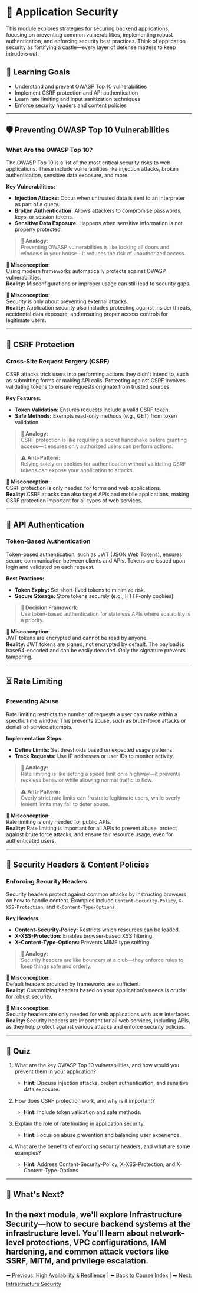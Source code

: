 # 🔐 Application Security

This module explores strategies for securing backend applications, focusing on preventing common vulnerabilities, implementing robust authentication, and enforcing security best practices. Think of application security as fortifying a castle—every layer of defense matters to keep intruders out.

## 🎯 Learning Goals
- Understand and prevent OWASP Top 10 vulnerabilities  
- Implement CSRF protection and API authentication  
- Learn rate limiting and input sanitization techniques  
- Enforce security headers and content policies  

---

## 🛡️ Preventing OWASP Top 10 Vulnerabilities

### What Are the OWASP Top 10?

The OWASP Top 10 is a list of the most critical security risks to web applications. These include vulnerabilities like injection attacks, broken authentication, sensitive data exposure, and more.

**Key Vulnerabilities:**  
- **Injection Attacks:** Occur when untrusted data is sent to an interpreter as part of a query.  
- **Broken Authentication:** Allows attackers to compromise passwords, keys, or session tokens.  
- **Sensitive Data Exposure:** Happens when sensitive information is not properly protected.  

> **🧠 Analogy:**  
> Preventing OWASP vulnerabilities is like locking all doors and windows in your house—it reduces the risk of unauthorized access.

**🤔 Misconception:**  
Using modern frameworks automatically protects against OWASP vulnerabilities. \
**Reality:** Misconfigurations or improper usage can still lead to security gaps.

**🤔 Misconception:**  
Security is only about preventing external attacks.  \
**Reality:** Application security also includes protecting against insider threats, accidental data exposure, and ensuring proper access controls for legitimate users.

---

## 🚨 CSRF Protection

### Cross-Site Request Forgery (CSRF)

CSRF attacks trick users into performing actions they didn't intend to, such as submitting forms or making API calls. Protecting against CSRF involves validating tokens to ensure requests originate from trusted sources.

**Key Features:**  
- **Token Validation:** Ensures requests include a valid CSRF token.  
- **Safe Methods:** Exempts read-only methods (e.g., GET) from token validation.  

> **🧠 Analogy:**  
> CSRF protection is like requiring a secret handshake before granting access—it ensures only authorized users can perform actions.

> **⚠️ Anti-Pattern:**  
> Relying solely on cookies for authentication without validating CSRF tokens can expose your application to attacks.

**🤔 Misconception:**  
CSRF protection is only needed for forms and web applications.  \
**Reality:** CSRF attacks can also target APIs and mobile applications, making CSRF protection important for all types of web services.

---

## 🔑 API Authentication

### Token-Based Authentication

Token-based authentication, such as JWT (JSON Web Tokens), ensures secure communication between clients and APIs. Tokens are issued upon login and validated on each request.

**Best Practices:**  
- **Token Expiry:** Set short-lived tokens to minimize risk.  
- **Secure Storage:** Store tokens securely (e.g., HTTP-only cookies).  

> **🧠 Decision Framework:**  
> Use token-based authentication for stateless APIs where scalability is a priority.

**🤔 Misconception:**  
JWT tokens are encrypted and cannot be read by anyone.  \
**Reality:** JWT tokens are signed, not encrypted by default. The payload is base64-encoded and can be easily decoded. Only the signature prevents tampering.

---

## ⏳ Rate Limiting

### Preventing Abuse

Rate limiting restricts the number of requests a user can make within a specific time window. This prevents abuse, such as brute-force attacks or denial-of-service attempts.

**Implementation Steps:**  
- **Define Limits:** Set thresholds based on expected usage patterns.  
- **Track Requests:** Use IP addresses or user IDs to monitor activity.  

> **🧠 Analogy:**  
> Rate limiting is like setting a speed limit on a highway—it prevents reckless behavior while allowing normal traffic to flow.

> **⚠️ Anti-Pattern:**  
> Overly strict rate limits can frustrate legitimate users, while overly lenient limits may fail to deter abuse.

**🤔 Misconception:**  
Rate limiting is only needed for public APIs.  \
**Reality:** Rate limiting is important for all APIs to prevent abuse, protect against brute force attacks, and ensure fair resource usage, even for authenticated users.

---

## 📄 Security Headers & Content Policies

### Enforcing Security Headers

Security headers protect against common attacks by instructing browsers on how to handle content. Examples include `Content-Security-Policy`, `X-XSS-Protection`, and `X-Content-Type-Options`.

**Key Headers:**  
- **Content-Security-Policy:** Restricts which resources can be loaded.  
- **X-XSS-Protection:** Enables browser-based XSS filtering.  
- **X-Content-Type-Options:** Prevents MIME type sniffing.  

> **🧠 Analogy:**  
> Security headers are like bouncers at a club—they enforce rules to keep things safe and orderly.

**🤔 Misconception:**  
Default headers provided by frameworks are sufficient. \
**Reality:** Customizing headers based on your application's needs is crucial for robust security.

**🤔 Misconception:**  
Security headers are only needed for web applications with user interfaces.  \
**Reality:** Security headers are important for all web services, including APIs, as they help protect against various attacks and enforce security policies.

---

## 📝 Quiz

1. What are the key OWASP Top 10 vulnerabilities, and how would you prevent them in your application?
   - **Hint:** Discuss injection attacks, broken authentication, and sensitive data exposure.

2. How does CSRF protection work, and why is it important?
   - **Hint:** Include token validation and safe methods.

3. Explain the role of rate limiting in application security.
   - **Hint:** Focus on abuse prevention and balancing user experience.

4. What are the benefits of enforcing security headers, and what are some examples?
   - **Hint:** Address Content-Security-Policy, X-XSS-Protection, and X-Content-Type-Options.

---

## 🎯 What's Next?

In the next module, we'll explore Infrastructure Security—how to secure backend systems at the infrastructure level. You'll learn about network-level protections, VPC configurations, IAM hardening, and common attack vectors like SSRF, MITM, and privilege escalation.
---

[⬅️ Previous: High Availability & Resilience](21-high-availability-resilience.md) | [⬅️ Back to Course Index](README.md) | [➡️ Next: Infrastructure Security](23-infrastructure-security.md)
